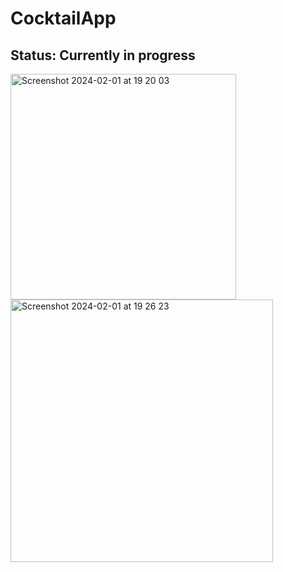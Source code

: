 # CocktailApp
## Status: Currently in progress

<img width="361" alt="Screenshot 2024-02-01 at 19 20 03" src="https://github.com/kkd01/CocktailApp/assets/156792296/3fd8dd8c-b761-4db1-8b55-6a3a1b2f55ea">


<img width="420" alt="Screenshot 2024-02-01 at 19 26 23" src="https://github.com/kkd01/CocktailApp/assets/156792296/0891d795-1af0-48a2-8e5e-27db814a4e2a">
